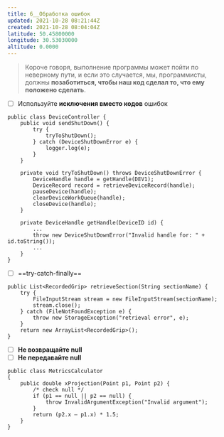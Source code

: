 ```yaml
---
title: 6__Обработка ошибок
updated: 2021-10-28 08:21:44Z
created: 2021-10-28 08:04:04Z
latitude: 50.45800000
longitude: 30.53030000
altitude: 0.0000
---
```


> Короче говоря, выполнение программы может пойти по неверному пути, и если это случается, мы, программисты, должны **позаботиться, чтобы наш код сделал то, что ему положено сделать**.
- [ ] Используйте **исключения вместо кодов** ошибок
```
public class DeviceController {
	public void sendShutDown() {
		try {
			tryToShutDown();
		} catch (DeviceShutDownError e) {
			logger.log(e);
		}
	}
	
	private void tryToShutDown() throws DeviceShutDownError {
		DeviceHandle handle = getHandle(DEV1);
		DeviceRecord record = retrieveDeviceRecord(handle);
		pauseDevice(handle);
		clearDeviceWorkQueue(handle);
		closeDevice(handle);
	}
	
	private DeviceHandle getHandle(DeviceID id) {
		...
		throw new DeviceShutDownError("Invalid handle for: " + id.toString());
		...
	}
}
```
- [ ] ==try-catch-finally==
```
public List<RecordedGrip> retrieveSection(String sectionName) {
	try {
		FileInputStream stream = new FileInputStream(sectionName);
		stream.close();
	} catch (FileNotFoundException e) {
		throw new StorageException("retrieval error", e);
	}
	return new ArrayList<RecordedGrip>();
}
```

- [ ] **Не возвращайте null**
- [ ] **Не передавайте null**
```
public class MetricsCalculator
{
	public double xProjection(Point p1, Point p2) {
		/* check null */
		if (p1 == null || p2 == null) {
			throw InvalidArgumentException("Invalid argument");
		}
		return (p2.x — p1.x) * 1.5;
	}
}
```